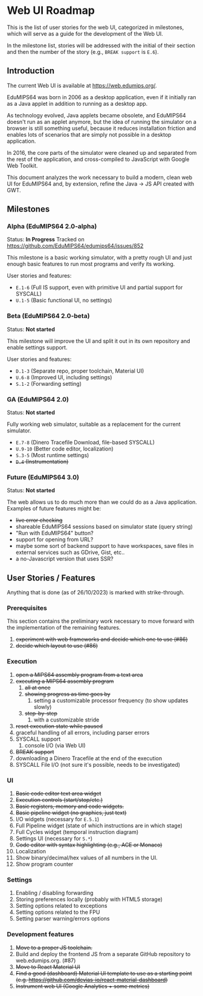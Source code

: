 # Web UI Roadmap
This is the list of user stories for the web UI, categorized in milestones, which
will serve as a guide for the development of the Web UI.

In the milestone list, stories will be addressed with the initial of their
section and then the number of the story (e.g., `BREAK support` is `E.6`).

## Introduction

The current Web UI is available at https://web.edumips.org/.

EduMIPS64 was born in 2006 as a desktop application, even if it initially ran
as a Java applet in addition to running as a desktop app.

As technology evolved, Java applets became obsolete, and EduMIPS64 doesn't run as
an applet anymore, but the idea of running the simulator on a browser is still
something useful, because it reduces installation friction and enables lots of
scenarios that are simply not possible in a desktop application.

In 2016, the core parts of the simulator were cleaned up and separated from the
rest of the application, and cross-compiled to JavaScript with Google Web Toolkit.

This document analyzes the work necessary to build a modern, clean web UI for
EduMIPS64 and, by extension, refine the Java -> JS API created with GWT.

## Milestones
### Alpha (EduMIPS64 2.0-alpha)
Status: **In Progress**
Tracked on https://github.com/EduMIPS64/edumips64/issues/852

This milestone is a basic working simulator, with a pretty rough UI and just enough
basic features to run most programs and verify its working.

User stories and features:

* `E.1-6` (Full IS support, even with primitive UI and partial support for SYSCALL)
* `U.1-5` (Basic functional UI, no settings)

### Beta (EduMIPS64 2.0-beta)
Status: **Not started**

This milestone will improve the UI and split it out in its own repository
and enable settings support.

User stories and features:

* `D.1-3` (Separate repo, proper toolchain, Material UI)
* `U.6-8` (Improved UI, including settings)
* `S.1-2` (Forwarding setting)

### GA (EduMIPS64 2.0)
Status: **Not started**

Fully working web simulator, suitable as a replacement for the current simulator.

* `E.7-8` (Dinero Tracefile Download, file-based SYSCALL)
* `U.9-10` (Better code editor, localization)
* `S.3-5` (Most runtime settings)
* ~~`D.4` (Instrumentation)~~

### Future (EduMIPS64 3.0)
Status: **Not started**

The web allows us to do much more than we could do as a Java application. Examples
of future features might be:

* ~~live error checking~~
* shareable EduMIPS64 sessions based on simulator state (query string)
* "Run with EduMIPS64" button?
* support for opening from URL?
* maybe some sort of backend support to have workspaces, save files in external
  services such as GDrive, Gist, etc..
* a no-Javascript version that uses SSR?

## User Stories / Features

Anything that is done (as of 26/10/2023) is marked with strike-through.

### Prerequisites
This section contains the preliminary work necessary to move forward with the
implementation of the remaining features.

1. ~~experiment with web frameworks and decide which one to use (#86)~~
2. ~~decide which layout to use (#86)~~

### Execution
1. ~~open a MIPS64 assembly program from a text area~~
2. ~~executing a MIPS64 assembly program~~
   1. ~~all at once~~
   1. ~~showing progress as time goes by~~
      1. setting a customizable processor frequency (to show updates slowly)
   1. ~~step-by-step~~
      1. with a customizable stride
  1. ~~reset execution state while paused~~
4. graceful handling of all errors, including parser errors
5. SYSCALL support
   1. console I/O (via Web UI)
6. ~~BREAK support~~
7. downloading a Dinero Tracefile at the end of the execution
8. SYSCALL File I/O (not sure it's possible, needs to be investigated)

### UI
1. ~~Basic code editor text area widget~~
2. ~~Execution controls (start/stop/etc.)~~
3. ~~Basic registers, memory and code widgets.~~
4. ~~Basic pipeline widget (no graphics, just text)~~
5. I/O widgets (necessary for `E.5.1`)
6. Full Pipeline widget (state of which instructions are in which stage)
7. Full Cycles widget (temporal instruction diagram)
8. Settings UI (necessary for `S.*`)
9. ~~Code editor with syntax highlighting (e.g., ACE or Monaco)~~
10. Localization
11. Show binary/decimal/hex values of all numbers in the UI.
12. Show program counter

### Settings
1. Enabling / disabling forwarding
2. Storing preferences locally (probably with HTML5 storage)
3. Setting options related to exceptions
4. Setting options related to the FPU
5. Setting parser warning/errors options

### Development features
1. ~~Move to a proper JS toolchain.~~
2. Build and deploy the frontend JS from a separate GitHub repository to web.edumips.org. (#87)
3. ~~Move to React Material UI~~
4. ~~Find a good (dashboard) Material UI template to use as a starting point (e.g. https://github.com/devias-io/react-material-dashboard)~~
5. ~~Instrument web UI (Google Analytics + some metrics)~~
